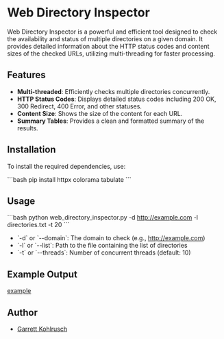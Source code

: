 # Web Directory Inspector

Web Directory Inspector is a powerful and efficient tool designed to check the availability and status of multiple directories on a given domain. It provides detailed information about the HTTP status codes and content sizes of the checked URLs, utilizing multi-threading for faster processing.

## Features

- **Multi-threaded**: Efficiently checks multiple directories concurrently.
- **HTTP Status Codes**: Displays detailed status codes including 200 OK, 300 Redirect, 400 Error, and other statuses.
- **Content Size**: Shows the size of the content for each URL.
- **Summary Tables**: Provides a clean and formatted summary of the results.

## Installation

To install the required dependencies, use:

\`\`\`bash
pip install httpx colorama tabulate
\`\`\`

## Usage

\`\`\`bash
python web_directory_inspector.py -d http://example.com -l directories.txt -t 20
\`\`\`

- \`-d\` or \`--domain\`: The domain to check (e.g., http://example.com)
- \`-l\` or \`--list\`: Path to the file containing the list of directories
- \`-t\` or \`--threads\`: Number of concurrent threads (default: 10)

## Example Output

[example](https://github.com/gkdataio/Web-Directory-Inspector/blob/f3707388c028a2e41d2fff1227042df586bdfa6a/c2794bc47e196889dc091886fdad24e5.png)

## Author

- [Garrett Kohlrusch](https://www.linkedin.com/in/kohlrusch)
